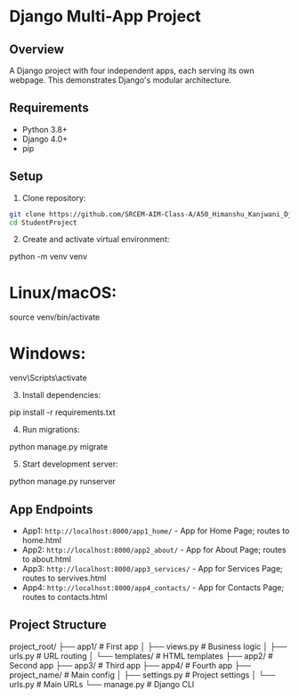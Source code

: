 # Django Multi-App Project

## Overview
A Django project with four independent apps, each serving its own webpage. This demonstrates Django's modular architecture.

## Requirements
- Python 3.8+
- Django 4.0+
- pip

## Setup
  1. Clone repository:
  ```bash
  git clone https://github.com/SRCEM-AIM-Class-A/A50_Himanshu_Kanjwani_Django_App.git
  cd StudentProject
  ```
  
  2. Create and activate virtual environment:
  
  python -m venv venv
  
  # Linux/macOS:
  source venv/bin/activate
  # Windows:
  venv\Scripts\activate
  
  3. Install dependencies:
  
  pip install -r requirements.txt
  
  
  4. Run migrations:
  
  python manage.py migrate
  
  
  5. Start development server:
  
  python manage.py runserver


## App Endpoints
- App1: `http://localhost:8000/app1_home/` - App for Home Page; routes to home.html
- App2: `http://localhost:8000/app2_about/` - App for About Page; routes to about.html
- App3: `http://localhost:8000/app3_services/` - App for Services Page; routes to servives.html
- App4: `http://localhost:8000/app4_contacts/` - App for Contacts Page; routes to contacts.html

## Project Structure

project_root/
├── app1/              # First app
│   ├── views.py       # Business logic
│   ├── urls.py        # URL routing
│   └── templates/     # HTML templates
├── app2/              # Second app
├── app3/              # Third app
├── app4/              # Fourth app
├── project_name/      # Main config
│   ├── settings.py    # Project settings
│   └── urls.py        # Main URLs
└── manage.py          # Django CLI
